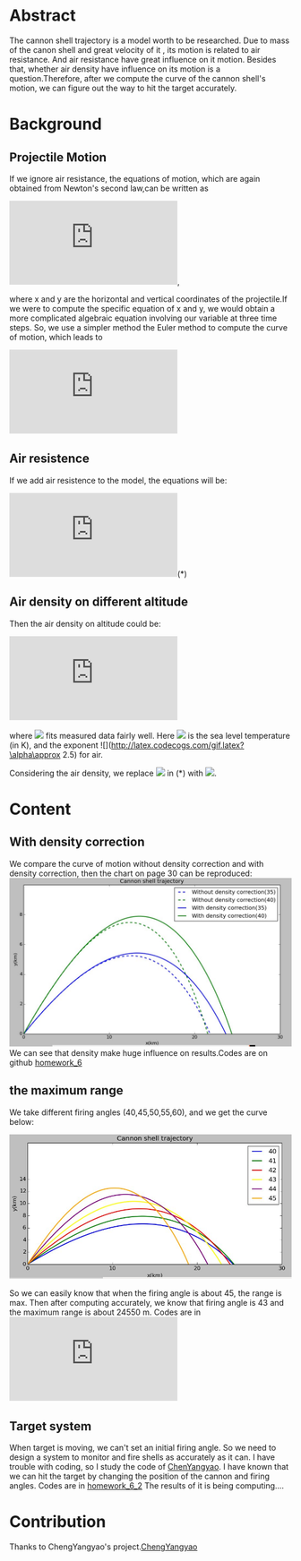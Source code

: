 # Abstract
The cannon shell trajectory is a model worth to be researched. Due to mass of the canon shell and great velocity of it , its motion is related to air resistance. And air resistance have great influence on it motion. Besides that, whether air density have influence on its motion is a question.Therefore, after we compute the curve of the cannon shell's motion, we can figure out the way to hit the target accurately.
# Background
## Projectile Motion
If we ignore air resistance, the equations of motion, which are again obtained from Newton's second law,can be written as

![](http://latex.codecogs.com/gif.latex?%5Cbegin%7Bcases%7D%20%26%20%5C%20%7B%5Cfrac%7B%5Cmathrm%7Bd%7D%5E%7B2%7Dx%7D%7B%5Cmathrm%7Bd%7D%20t%5E%7B2%7D%7D%7D%3D0%20%5C%5C%20%26%20%5C%20%7B%5Cfrac%7B%5Cmathrm%7Bd%7D%5E%7B2%7Dy%7D%7B%5Cmathrm%7Bd%7D%20t%5E%7B2%7D%7D%7D%3D-g%20%5Cend%7Bcases%7D),

where x and y are the horizontal and vertical coordinates of the projectile.If we were to compute the specific equation of x and y, we would obtain a more complicated algebraic equation involving our variable at three time steps. So, we use a simpler method the Euler method to compute the curve of motion, which leads to

![](http://latex.codecogs.com/gif.latex?%5Cbegin%7Bcases%7D%20%26%20%5C%20x_%7Bi&plus;1%7D%3Dx_%7Bi%7D&plus;v_%7Bx%2Ci%7D%5CDelta%20t%20%5C%5C%20%26%20%5C%20v_%7Bx%2Ci&plus;1%7D%3Dv_%7Bx%2Ci%7D%20%5C%5C%20%26%20%5C%20y_%7Bi&plus;1%7D%3Dy_%7Bi%7D&plus;v_%7By%2Ci%7D%5CDelta%20t%20%5C%5C%20%26%20%5C%20v_%7By%2Ci&plus;1%7D%3Dv_%7By%2Ci%7D-g%5CDelta%20t%20%5Cend%7Bcases%7D)

## Air resistence
If we add air resistence to the model, the equations will be:

![](http://latex.codecogs.com/gif.latex?%5Cbegin%7Bcases%7D%20%26%20%5C%20x_%7Bi&plus;1%7D%3Dx_%7Bi%7D&plus;v_%7Bx%2Ci%7D%5CDelta%20t%20%5C%5C%20%26%20%5C%20v_%7Bx%2Ci&plus;1%7D%3Dv_%7Bx%2Ci%7D-%5Cfrac%7BB_%7B2%7Dvv_%7Bx%2Ci%7D%7D%7Bm%7D%5CDelta%20t%20%5C%5C%20%26%20%5C%20y_%7Bi&plus;1%7D%3Dy_%7Bi%7D&plus;v_%7By%2Ci%7D%5CDelta%20t%20%5C%5C%20%26%20%5C%20v_%7By%2Ci&plus;1%7D%3Dv_%7By%2Ci%7D-g%5CDelta%20t-%5Cfrac%7BB_%7B2%7Dvv_%7By%2Ci%7D%7D%7Bm%7D%5CDelta%20t%20%5Cend%7Bcases%7D)(*)

## Air density on different altitude
Then the air density on altitude could be:

![](http://latex.codecogs.com/gif.latex?%5Crho%20%3D%5Crho_%7B0%7D%281-%5Cfrac%7Bay%7D%7BT_%7B0%7D%7D%29%5E%7B%5Calpha%20%7D)

where ![](http://latex.codecogs.com/gif.latex?a\approx6.5*10^{-3}K/m) fits measured data fairly well. Here ![](http://latex.codecogs.com/gif.latex?a\T_{0}) is the sea level temperature (in K), and the exponent ![](http://latex.codecogs.com/gif.latex?\alpha\approx 2.5) for air.

Considering the air density, we replace ![](http://latex.codecogs.com/gif.latex?B_{2}) in (*) with ![](http://latex.codecogs.com/gif.latex?B_{2}\rho/\rho_{0}).
# Content
## With density correction
We compare the curve of motion without density correction and with density correction, then the chart on page 30 can be reproduced:
![](https://github.com/Nucleus2014/computationalphysics_N2014301020131/blob/master/homework_6.jpg)
We can see that density make huge influence on results.Codes are on github
[homework_6](https://github.com/Nucleus2014/computationalphysics_N2014301020131/blob/master/homework_6.py)
## the maximum range
We take different firing angles (40,45,50,55,60), and we get the curve below:

![](https://github.com/Nucleus2014/computationalphysics_N2014301020131/blob/master/homework_6_1.jpg)

So we can easily know that when the firing angle is about 45, the range is max. Then after computing accurately, we know that firing angle is 43 and the maximum range is about 24550 m.
Codes are in ![homework_6_1](https://github.com/Nucleus2014/computationalphysics_N2014301020131/blob/master/homework_6_1.py)
## Target system
When target is moving, we can't set an initial firing angle. So we need to design a system to monitor and fire shells as accurately as it can.
I have trouble with coding, so I study the code of  [ChenYangyao](https://github.com/ChenYangyao/computationalphysics_N2013301020169/blob/master/chapter2_201604_11/ch2_projectile_target_20160403.py).
I have known that we can hit the target by changing the position of the cannon and firing angles.
Codes are in [homework_6_2](https://github.com/Nucleus2014/computationalphysics_N2014301020131/blob/master/homework_6_2.py)
The results of it is being computing....
# Contribution
Thanks to ChengYangyao's project.[ChengYangyao](https://github.com/ChenYangyao/computationalphysics_N2013301020169)
